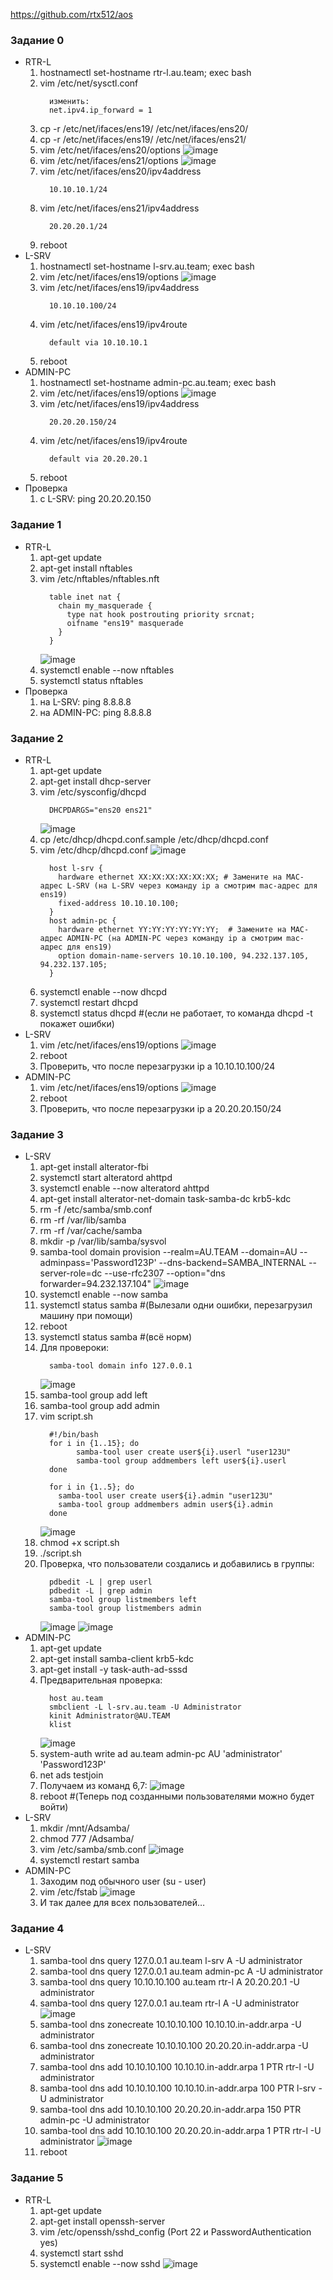 https://github.com/rtx512/aos

### Задание 0
- RTR-L
  1. hostnamectl set-hostname rtr-l.au.team; exec bash
  2. vim /etc/net/sysctl.conf
      ```
        изменить:
        net.ipv4.ip_forward = 1
      ```
  3. cp -r /etc/net/ifaces/ens19/ /etc/net/ifaces/ens20/
  4. cp -r /etc/net/ifaces/ens19/ /etc/net/ifaces/ens21/
  5. vim /etc/net/ifaces/ens20/options
       ![image](https://github.com/rtx512/aos/blob/master/images/img1.png)
  7. vim /etc/net/ifaces/ens21/options
       ![image](https://github.com/rtx512/aos/blob/master/images/img1.png)
  8. vim /etc/net/ifaces/ens20/ipv4address
      ```
        10.10.10.1/24
      ```
  9. vim /etc/net/ifaces/ens21/ipv4address
      ```
        20.20.20.1/24
      ```
  10. reboot
- L-SRV
  1. hostnamectl set-hostname l-srv.au.team; exec bash
  2. vim /etc/net/ifaces/ens19/options
      ![image](https://github.com/rtx512/aos/blob/master/images/img1.png)
  4. vim /etc/net/ifaces/ens19/ipv4address
       ```
         10.10.10.100/24
       ```
  6. vim /etc/net/ifaces/ens19/ipv4route
       ```
         default via 10.10.10.1
       ```
  8. reboot
- ADMIN-PC
  1. hostnamectl set-hostname admin-pc.au.team; exec bash
  2. vim /etc/net/ifaces/ens19/options
       ![image](https://github.com/rtx512/aos/blob/master/images/img1.png)
  4. vim /etc/net/ifaces/ens19/ipv4address
       ```
         20.20.20.150/24
       ```
  6. vim /etc/net/ifaces/ens19/ipv4route
       ```
         default via 20.20.20.1
       ```
  8. reboot
- Проверка
  1. с L-SRV: ping 20.20.20.150

### Задание 1
- RTR-L
  1. apt-get update
  2. apt-get install nftables
  4. vim /etc/nftables/nftables.nft
       ```
         table inet nat {
           chain my_masquerade {
             type nat hook postrouting priority srcnat;
             oifname "ens19" masquerade
           }
         }
       ```
       ![image](https://github.com/rtx512/aos/blob/master/images/img2.png)
  6. systemctl enable --now nftables
  7. systemctl status nftables
- Проверка
  1. на L-SRV: ping 8.8.8.8
  2. на ADMIN-PC: ping 8.8.8.8
### Задание 2
- RTR-L
  1. apt-get update
  2. apt-get install dhcp-server
  3. vim /etc/sysconfig/dhcpd
       ```
         DHCPDARGS="ens20 ens21"
       ```
       ![image](https://github.com/rtx512/aos/blob/master/images/img3.png)
  5. cp /etc/dhcp/dhcpd.conf.sample /etc/dhcp/dhcpd.conf
  6. vim /etc/dhcp/dhcpd.conf
       ![image](https://github.com/rtx512/aos/blob/master/images/img4.png)
       ```
         host l-srv {
           hardware ethernet XX:XX:XX:XX:XX:XX; # Замените на MAC-адрес L-SRV (на L-SRV через команду ip a смотрим mac-адрес для ens19)
           fixed-address 10.10.10.100;
         }
         host admin-pc {
           hardware ethernet YY:YY:YY:YY:YY:YY;  # Замените на MAC-адрес ADMIN-PC (на ADMIN-PC через команду ip a смотрим mac-адрес для ens19)
           option domain-name-servers 10.10.10.100, 94.232.137.105, 94.232.137.105;
         }
       ```
  8. systemctl enable --now dhcpd
  9. systemctl restart dhcpd
  10. systemctl status dhcpd #(если не работает, то команда dhcpd -t покажет ошибки)
- L-SRV
  1. vim /etc/net/ifaces/ens19/options
       ![image](https://github.com/rtx512/aos/blob/master/images/img5.png)
  2. reboot
  3. Проверить, что после перезагрузки ip a 10.10.10.100/24
- ADMIN-PC
  1. vim /etc/net/ifaces/ens19/options
       ![image](https://github.com/rtx512/aos/blob/master/images/img5.png)
  2. reboot
  3. Проверить, что после перезагрузки ip a 20.20.20.150/24
### Задание 3
- L-SRV
  1. apt-get install alterator-fbi
  2. systemctl start alteratord ahttpd
  3. systemctl enable --now alteratord ahttpd
  4. apt-get install alterator-net-domain task-samba-dc krb5-kdc
  5. rm -f /etc/samba/smb.conf
  6. rm -rf /var/lib/samba
  7. rm -rf /var/cache/samba
  8. mkdir -p /var/lib/samba/sysvol
  9. samba-tool domain provision --realm=AU.TEAM --domain=AU --adminpass='Password123P' --dns-backend=SAMBA_INTERNAL --server-role=dc --use-rfc2307 --option="dns forwarder=94.232.137.104"
      ![image](https://github.com/rtx512/aos/blob/master/images/img6.png)
  11. systemctl enable --now samba
  12. systemctl status samba #(Вылезали одни ошибки, перезагрузил машину при помощи)
  13. reboot
  14. systemctl status samba #(всё норм)
  15. Для провероки:
        ```
          samba-tool domain info 127.0.0.1
        ```
        ![image](https://github.com/rtx512/aos/blob/master/images/img7.png)
  16. samba-tool group add left
  17. samba-tool group add admin
  18. vim script.sh
        ```
          #!/bin/bash
          for i in {1..15}; do
                samba-tool user create user${i}.userl "user123U"
                samba-tool group addmembers left user${i}.userl
          done

          for i in {1..5}; do
            samba-tool user create user${i}.admin "user123U"
            samba-tool group addmembers admin user${i}.admin
          done
        ```
        ![image](https://github.com/rtx512/aos/blob/master/images/img8.png)
  20. chmod +x script.sh
  21. ./script.sh
  22. Проверка, что пользователи создались и добавились в группы:
        ```
          pdbedit -L | grep userl
          pdbedit -L | grep admin
          samba-tool group listmembers left
          samba-tool group listmembers admin
        ```
        ![image](https://github.com/rtx512/aos/blob/master/images/img9.png)
        ![image](https://github.com/rtx512/aos/blob/master/images/img10.png)
- ADMIN-PC
  1. apt-get update
  2. apt-get install samba-client krb5-kdc
  3. apt-get install -y task-auth-ad-sssd
  4. Предварительная проверка:
     ```
       host au.team
       smbclient -L l-srv.au.team -U Administrator
       kinit Administrator@AU.TEAM
       klist
     ```
     ![image](https://github.com/rtx512/aos/blob/master/images/img13.jpg)
  6. system-auth write ad au.team admin-pc AU 'administrator' 'Password123P'
  7. net ads testjoin
  8. Получаем из команд 6,7:
      ![image](https://github.com/rtx512/aos/blob/master/images/img14.jpg)
  10. reboot #(Теперь под созданными пользователями можно будет войти)
- L-SRV
  1. mkdir /mnt/Adsamba/
  2. chmod 777 /Adsamba/
  3. vim /etc/samba/smb.conf
       ![image](https://github.com/rtx512/aos/blob/master/images/img15.png)
  4. systemctl restart samba
- ADMIN-PC
  1. Заходим под обычного user (su - user)
  2. vim /etc/fstab
       ![image](https://github.com/rtx512/aos/blob/master/images/img16.png)
  3. И так далее для всех пользователей…
### Задание 4
- L-SRV
  1. samba-tool dns query 127.0.0.1 au.team l-srv A -U administrator
  2. samba-tool dns query 127.0.0.1 au.team admin-pc A -U administrator
  3. samba-tool dns query 10.10.10.100 au.team rtr-l A 20.20.20.1 -U administrator
  4. samba-tool dns query 127.0.0.1 au.team rtr-l A -U administrator
       ![image](https://github.com/rtx512/aos/blob/master/images/img17.png)
  6. samba-tool dns zonecreate 10.10.10.100 10.10.10.in-addr.arpa -U administrator
  7. samba-tool dns zonecreate 10.10.10.100 20.20.20.in-addr.arpa -U administrator
  8. samba-tool dns add 10.10.10.100 10.10.10.in-addr.arpa 1 PTR rtr-l -U administrator
  9. samba-tool dns add 10.10.10.100 10.10.10.in-addr.arpa 100 PTR l-srv -U administrator
  10. samba-tool dns add 10.10.10.100 20.20.20.in-addr.arpa 150 PTR admin-pc -U administrator
  11. samba-tool dns add 10.10.10.100 20.20.20.in-addr.arpa 1 PTR rtr-l -U administrator
        ![image](https://github.com/rtx512/aos/blob/master/images/img18.png)
  12. reboot
### Задание 5
- RTR-L
  1. apt-get update
  2. apt-get install openssh-server
  3. vim /etc/openssh/sshd_config (Port 22 и PasswordAuthentication yes)
  4. systemctl start sshd
  5. systemctl enable --now sshd
       ![image](https://github.com/rtx512/aos/blob/master/images/img19.png)
